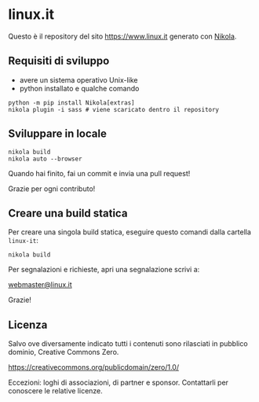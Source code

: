 # linux.it

Questo è il repository del sito https://www.linux.it generato con [Nikola](https://www.getnikola.com/).

## Requisiti di sviluppo

- avere un sistema operativo Unix-like
- python installato e qualche comando

```
python -m pip install Nikola[extras]
nikola plugin -i sass # viene scaricato dentro il repository
```

## Sviluppare in locale

```
nikola build
nikola auto --browser
```

Quando hai finito, fai un commit e invia una pull request!

Grazie per ogni contributo!

## Creare una build statica

Per creare una singola build statica, eseguire questo comandi dalla cartella `linux-it`:

```
nikola build
```

Per segnalazioni e richieste, apri una segnalazione scrivi a:

webmaster@linux.it

Grazie!

## Licenza

Salvo ove diversamente indicato tutti i contenuti sono rilasciati in pubblico dominio, Creative Commons Zero.

https://creativecommons.org/publicdomain/zero/1.0/

Eccezioni: loghi di associazioni, di partner e sponsor. Contattarli per conoscere le relative licenze.
